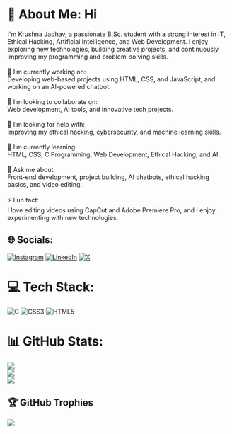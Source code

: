 # 💫 About Me: Hi
 I'm Krushna Jadhav, a passionate B.Sc. student with a strong interest in IT, Ethical Hacking, Artificial Intelligence, and Web Development. I enjoy exploring new technologies, building creative projects, and continuously improving my programming and problem-solving skills.<br><br>🔭 I’m currently working on:<br>Developing web-based projects using HTML, CSS, and JavaScript, and working on an AI-powered chatbot.<br><br>👯 I’m looking to collaborate on:<br>Web development, AI tools, and innovative tech projects.<br><br>🤝 I’m looking for help with:<br>Improving my ethical hacking, cybersecurity, and machine learning skills.<br><br>🌱 I’m currently learning:<br>HTML, CSS, C Programming, Web Development, Ethical Hacking, and AI.<br><br>💬 Ask me about:<br>Front-end development, project building, AI chatbots, ethical hacking basics, and video editing.<br><br>⚡ Fun fact:<br>I love editing videos using CapCut and Adobe Premiere Pro, and I enjoy experimenting with new technologies.


## 🌐 Socials:
[![Instagram](https://img.shields.io/badge/Instagram-%23E4405F.svg?logo=Instagram&logoColor=white)](https://instagram.com/https://www.instagram.com/krushna081?igsh=YmhsbDVmN2U0ZXY2) [![LinkedIn](https://img.shields.io/badge/LinkedIn-%230077B5.svg?logo=linkedin&logoColor=white)](https://linkedin.com/in/https://www.linkedin.com/in/krushna-j-643664356?utm_source=share&utm_campaign=share_via&utm_content=profile&utm_medium=android_app) [![X](https://img.shields.io/badge/X-black.svg?logo=X&logoColor=white)](https://x.com/https://x.com/krushna081?t=gRpFFpv9f7r-3U07pKFfKg&s=09) 

# 💻 Tech Stack:
![C](https://img.shields.io/badge/c-%2300599C.svg?style=for-the-badge&logo=c&logoColor=white) ![CSS3](https://img.shields.io/badge/css3-%231572B6.svg?style=for-the-badge&logo=css3&logoColor=white) ![HTML5](https://img.shields.io/badge/html5-%23E34F26.svg?style=for-the-badge&logo=html5&logoColor=white)
# 📊 GitHub Stats:
![](https://github-readme-stats.vercel.app/api?username=krushnajadhav081&theme=vision-friendly-dark&hide_border=false&include_all_commits=true&count_private=true)<br/>
![](https://nirzak-streak-stats.vercel.app/?user=krushnajadhav081&theme=vision-friendly-dark&hide_border=false)<br/>
![](https://github-readme-stats.vercel.app/api/top-langs/?username=krushnajadhav081&theme=vision-friendly-dark&hide_border=false&include_all_commits=true&count_private=true&layout=compact)

## 🏆 GitHub Trophies
![](https://github-profile-trophy.vercel.app/?username=krushnajadhav081&theme=default&no-frame=false&no-bg=true&margin-w=4)

<!-- Proudly created with GPRM ( https://gprm.itsvg.in ) -->

